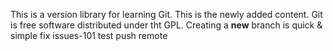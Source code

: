 This is a version library for learning Git.
This is the newly added content.
Git is free software distributed under tht GPL.
Creating a **new** branch is quick & simple
fix issues-101
test push remote
